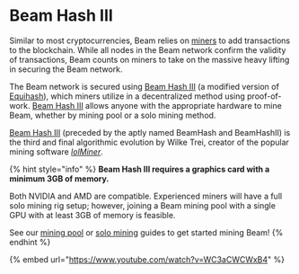 # Beam Hash III

Similar to most cryptocurrencies, Beam relies on [miners](/beampedia-item/mining) to add transactions to the blockchain. While all nodes in the Beam network confirm the validity of transactions, Beam counts on miners to take on the massive heavy lifting in securing the Beam network.‌

The Beam network is secured using [Beam Hash III](https://docs.beam.mw/beamHash\_III\_spec.pdf) (a modified version of [Equihash](/beampedia-item/equihash)), which miners utilize in a decentralized method using proof-of-work. [Beam Hash III](https://docs.beam.mw/beamHash\_III\_spec.pdf) allows anyone with the appropriate hardware to mine Beam, whether by mining pool or a solo mining method.

[Beam Hash III](https://docs.beam.mw/beamHash\_III\_spec.pdf) (preceded by the aptly named BeamHash and BeamHashII) is the third and final algorithmic evolution by Wilke Trei, creator of the popular mining software [_lolMiner_](https://github.com/Lolliedieb/lolMiner-releases).

{% hint style="info" %}
**Beam Hash III requires a graphics card with a minimum 3GB of memory.**

Both NVIDIA and AMD are compatible. Experienced miners will have a full solo mining rig setup; however, joining a Beam mining pool with a single GPU with at least 3GB of memory is feasible.

See our [mining pool](pool-mining-beam.md) or [solo mining](solo-mining-beam.md) guides to get started mining Beam!
{% endhint %}

{% embed url="https://www.youtube.com/watch?v=WC3aCWCWxB4" %}
